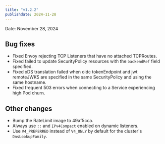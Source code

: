 ```yaml
---
title: "v1.2.2"
publishdate: 2024-11-28
---
```


Date: November 28, 2024

## Bug fixes
- Fixed Envoy rejecting TCP Listeners that have no attached TCPRoutes.
- Fixed failed to update SecurityPolicy resources with the `backendRef` field specified.
- Fixed xDS translation failed when oidc tokenEndpoint and jwt remoteJWKS are specified in the same SecurityPolicy and using the same hostname.
- Fixed frequent 503 errors when connecting to a Service experiencing high Pod churn.

## Other changes
- Bump the RateLimit image to 49af5cca.
- Always use `::` and `IPv4Compact` enabled on dynamic listeners.
- Use `V4_PREFERRED` instead of `V4_ONLY` by default for the cluster's `DnsLookupFamily`.

